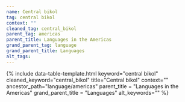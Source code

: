 ```yaml
---
name: Central bikol
tag: central bikol
context: ""
cleaned_tag: central_bikol
parent_tag: americas
parent_title: Languages in the Americas
grand_parent_tag: language
grand_parent_title: Languages
alt_tags: 
---
```


{% include data-table-template.html 
  keyword="central bikol" 
  cleaned_keyword="central_bikol" 
  title="Central bikol"
  context=""
  ancestor_path="language/americas" 
  parent_title = "Languages in the Americas"
  grand_parent_title = "Languages"
  alt_keywords=""
%}

